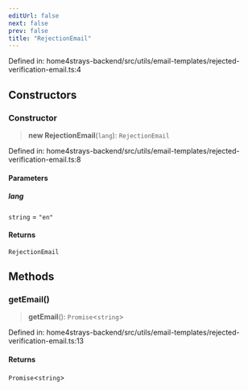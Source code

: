 ```yaml
---
editUrl: false
next: false
prev: false
title: "RejectionEmail"
---
```


Defined in: home4strays-backend/src/utils/email-templates/rejected-verification-email.ts:4

## Constructors

### Constructor

> **new RejectionEmail**(`lang`): `RejectionEmail`

Defined in: home4strays-backend/src/utils/email-templates/rejected-verification-email.ts:8

#### Parameters

##### lang

`string` = `"en"`

#### Returns

`RejectionEmail`

## Methods

### getEmail()

> **getEmail**(): `Promise`\<`string`\>

Defined in: home4strays-backend/src/utils/email-templates/rejected-verification-email.ts:13

#### Returns

`Promise`\<`string`\>
